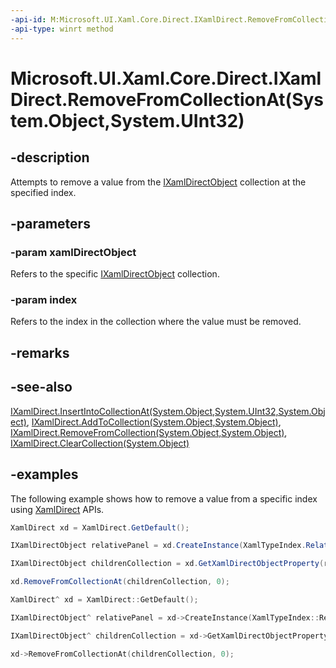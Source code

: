 ```yaml
---
-api-id: M:Microsoft.UI.Xaml.Core.Direct.IXamlDirect.RemoveFromCollectionAt(System.Object,System.UInt32)
-api-type: winrt method
---
```


# Microsoft.UI.Xaml.Core.Direct.IXamlDirect.RemoveFromCollectionAt(System.Object,System.UInt32)

<!--
public void RemoveFromCollectionAt (object xamlDirectObject, uint index);
-->

## -description

Attempts to remove a value from the [IXamlDirectObject](ixamldirectobject.md) collection at the specified index.

## -parameters

### -param xamlDirectObject

Refers to the specific [IXamlDirectObject](ixamldirectobject.md) collection.

### -param index

Refers to the index in the collection where the value must be removed.

## -remarks

## -see-also

[IXamlDirect.InsertIntoCollectionAt(System.Object,System.UInt32,System.Object)](ixamldirect_insertintocollectionat_1006192088.md), [IXamlDirect.AddToCollection(System.Object,System.Object)](ixamldirect_addtocollection_1533490820.md), [IXamlDirect.RemoveFromCollection(System.Object,System.Object)](ixamldirect_removefromcollection_2015158471.md), [IXamlDirect.ClearCollection(System.Object)](ixamldirect_clearcollection_1351804274.md)

## -examples

The following example shows how to remove a value from a specific index using [XamlDirect](xamldirect.md) APIs.

```C#
XamlDirect xd = XamlDirect.GetDefault();

IXamlDirectObject relativePanel = xd.CreateInstance(XamlTypeIndex.RelativePanel);

IXamlDirectObject childrenCollection = xd.GetXamlDirectObjectProperty(relativePanel, XamlPropertyIndex.Panel_Children);

xd.RemoveFromCollectionAt(childrenCollection, 0);
```

```CPP
XamlDirect^ xd = XamlDirect::GetDefault();

IXamlDirectObject^ relativePanel = xd->CreateInstance(XamlTypeIndex::RelativePanel);

IXamlDirectObject^ childrenCollection = xd->GetXamlDirectObjectProperty(relativePanel, XamlPropertyIndex::Panel_Children);

xd->RemoveFromCollectionAt(childrenCollection, 0);
```

